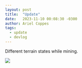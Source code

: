 ```yaml
---
layout: post
title:  "Update"
date:   2023-11-10 00:08:30 -0300
author: Ariel Coppes
tags:
  - update
  - devlog
---
```


Different terrain states while mining.

<div class="post-image">
<img src="/assets/shipminer-mining-01.gif" />
</div>